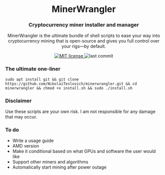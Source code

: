 <h1 align="center">
  MinerWrangler
</h1>

<h3 align="center">
  Cryptocurrency miner installer and manager
</h3>

<p align="center">
  MinerWrangler is the ultimate bundle of shell scripts to ease your way into cryptocurrency mining that is open-source and gives you full control over your rigs—by default.
</p>

<p align="center">
  <a href="https://github.com/NikolaiTeslovich/minerwrangler/blob/main/LICENSE">
    <img alt="MIT license" src="https://img.shields.io/github/license/NikolaiTeslovich/minerwrangler">
  </a>

  <img alt="last commit" src=https://img.shields.io/github/last-commit/NikolaiTeslovich/minerwrangler>
</p>

### The ultimate one-liner
```
sudo apt install git && git clone https://github.com/NikolaiTeslovich/minerwrangler.git && cd minerwrangler && chmod +x install.sh && sudo ./install.sh
```

### Disclaimer
Use these scripts are your own risk. I am not responsible for any damage that may occur.

### To do
* Write a usage guide
* AMD version
* Make it conditional based on what GPUs and software the user would like
* Support other miners and algorithms
* Automatically start mining after power outage

